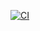 [![CI](https://github.com/gabrielrcosta1/whats-panel-advance/actions/workflows/laravel.yml/badge.svg)](https://github.com/gabrielrcosta1/whats-panel-advance/actions/workflows/laravel.yml)
